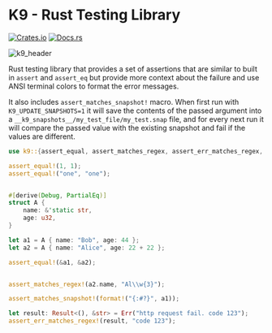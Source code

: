 # K9 - Rust Testing Library

[![Crates.io][crates-badge]][crates-url]
[![Docs.rs][docs-badge]][docs-url]

[crates-badge]: https://img.shields.io/crates/v/k9.svg
[crates-url]: https://crates.io/crates/k9
[docs-badge]: https://docs.rs/k9/badge.svg
[docs-url]: https://docs.rs/k9

![k9_header](https://user-images.githubusercontent.com/940133/83342567-ae492c00-a2b6-11ea-8ccd-bb3e67df21f9.jpg)

Rust testing library that provides a set of assertions that are similar to built in `assert` and `assert_eq`
but provide more context about the failure and use ANSI terminal colors to format the error messages.

It also includes `assert_matches_snapshot!` macro. When first run with `K9_UPDATE_SNAPSHOTS=1` it will
save the contents of the passed argument into a `__k9_snapshots__/my_test_file/my_test.snap` file, and
for every next run it will compare the passed value with the existing snapshot and fail if the values
are different.

```rust
use k9::{assert_equal, assert_matches_regex, assert_err_matches_regex, assert_matches_snapshot};

assert_equal!(1, 1);
assert_equal!("one", "one");


#[derive(Debug, PartialEq)]
struct A {
    name: &'static str,
    age: u32,
}

let a1 = A { name: "Bob", age: 44 };
let a2 = A { name: "Alice", age: 22 + 22 };

assert_equal!(&a1, &a2);


assert_matches_regex!(a2.name, "Al\\w{3}");

assert_matches_snapshot!(format!("{:#?}", a1));

let result: Result<(), &str> = Err("http request fail. code 123");
assert_err_matches_regex!(result, "code 123");

```
